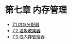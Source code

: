 # 第七章 内存管理

- [7.1 内存分配器](https://github.com/Uyouii/Reading/blob/master/go/Go%E8%AF%AD%E8%A8%80%E8%AE%BE%E8%AE%A1%E4%B8%8E%E5%AE%9E%E7%8E%B0/%E7%AC%AC%E4%B8%83%E7%AB%A0%20%E5%86%85%E5%AD%98%E7%AE%A1%E7%90%86/7.1%20%E5%86%85%E5%AD%98%E5%88%86%E9%85%8D%E5%99%A8.md)
- [7.2 垃圾收集器](https://github.com/Uyouii/Reading/blob/master/go/Go%E8%AF%AD%E8%A8%80%E8%AE%BE%E8%AE%A1%E4%B8%8E%E5%AE%9E%E7%8E%B0/%E7%AC%AC%E4%B8%83%E7%AB%A0%20%E5%86%85%E5%AD%98%E7%AE%A1%E7%90%86/7.2%20%E5%9E%83%E5%9C%BE%E6%94%B6%E9%9B%86%E5%99%A8.md)
- [7.3 栈内存管理器](https://github.com/Uyouii/Reading/blob/master/go/Go%E8%AF%AD%E8%A8%80%E8%AE%BE%E8%AE%A1%E4%B8%8E%E5%AE%9E%E7%8E%B0/%E7%AC%AC%E4%B8%83%E7%AB%A0%20%E5%86%85%E5%AD%98%E7%AE%A1%E7%90%86/7.3%20%E6%A0%88%E5%86%85%E5%AD%98%E7%AE%A1%E7%90%86%E5%99%A8.md)

